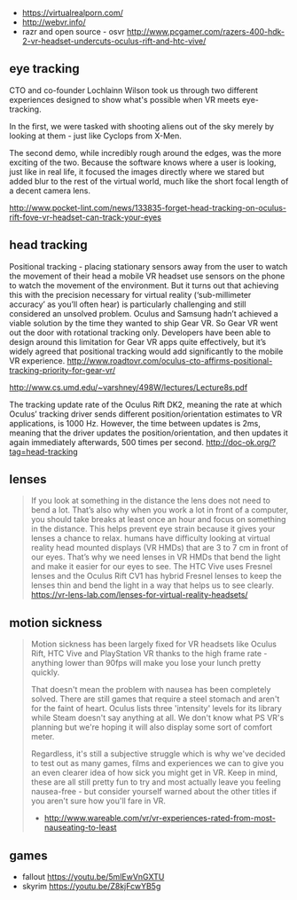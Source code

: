 - https://virtualrealporn.com/
- http://webvr.info/
- razr and open source - osvr http://www.pcgamer.com/razers-400-hdk-2-vr-headset-undercuts-oculus-rift-and-htc-vive/

## eye tracking

CTO and co-founder Lochlainn Wilson took us through two different experiences designed to show what's possible when VR meets eye-tracking.

In the first, we were tasked with shooting aliens out of the sky merely by looking at them - just like Cyclops from X-Men.

The second demo, while incredibly rough around the edges, was the more exciting of the two. Because the software knows where a user is looking, just like in real life, it focused the images directly where we stared but added blur to the rest of the virtual world, much like the short focal length of a decent camera lens.

http://www.pocket-lint.com/news/133835-forget-head-tracking-on-oculus-rift-fove-vr-headset-can-track-your-eyes

## head tracking

Positional tracking - placing stationary sensors away from the user to watch the movement of their head
a mobile VR headset use sensors on the phone to watch the movement of the environment.
But it turns out that achieving this with the precision necessary for virtual reality (‘sub-millimeter accuracy’ as you’ll often hear) is particularly challenging and still considered an unsolved problem.
Oculus and Samsung hadn’t achieved a viable solution by the time they wanted to ship Gear VR.
So Gear VR went out the door with rotational tracking only. Developers have been able to design around this limitation for Gear VR apps quite effectively, but it’s widely agreed that positional tracking would add significantly to the mobile VR experience.
http://www.roadtovr.com/oculus-cto-affirms-positional-tracking-priority-for-gear-vr/

http://www.cs.umd.edu/~varshney/498W/lectures/Lecture8s.pdf

The tracking update rate of the Oculus Rift DK2, meaning the rate at which Oculus’ tracking driver sends different position/orientation estimates to VR applications, is 1000 Hz. However, the time between updates is 2ms, meaning that the driver updates the position/orientation, and then updates it again immediately afterwards, 500 times per second.
http://doc-ok.org/?tag=head-tracking

## lenses

> If you look at something in the distance the lens does not need to bend a lot.
> That’s also why when you work a lot in front of a computer, you should take breaks at least once an hour and focus on something in the distance. This helps prevent eye strain because it gives your lenses a chance to relax.
> humans have difficulty looking at virtual reality head mounted displays (VR HMDs) that are 3 to 7 cm in front of our eyes. That’s why we need lenses in VR HMDs that bend the light and make it easier for our eyes to see. The HTC Vive uses Fresnel lenses and the Oculus Rift CV1 has hybrid Fresnel lenses to keep the lenses thin and bend the light in a way that helps us to see clearly.
> https://vr-lens-lab.com/lenses-for-virtual-reality-headsets/

## motion sickness

> Motion sickness has been largely fixed for VR headsets like Oculus Rift, HTC Vive and PlayStation VR thanks to the high frame rate - anything lower than 90fps will make you lose your lunch pretty quickly.
>
> That doesn't mean the problem with nausea has been completely solved. There are still games that require a steel stomach and aren't for the faint of heart. Oculus lists three 'intensity' levels for its library while Steam doesn't say anything at all. We don't know what PS VR's planning but we're hoping it will also display some sort of comfort meter.
>
> Regardless, it's still a subjective struggle which is why we've decided to test out as many games, films and experiences we can to give you an even clearer idea of how sick you might get in VR. Keep in mind, these are all still pretty fun to try and most actually leave you feeling nausea-free - but consider yourself warned about the other titles if you aren't sure how you'll fare in VR.
> - http://www.wareable.com/vr/vr-experiences-rated-from-most-nauseating-to-least

## games

- fallout https://youtu.be/5mlEwVnGXTU
- skyrim https://youtu.be/Z8kjFcwYB5g
